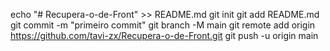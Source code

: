echo "# Recupera-o-de-Front" >> README.md 
git init 
git add README.md 
git commit -m "primeiro commit" 
git branch -M main 
git remote add origin https://github.com/tavi-zx/Recupera-o-de-Front.git
 git push -u origin main
